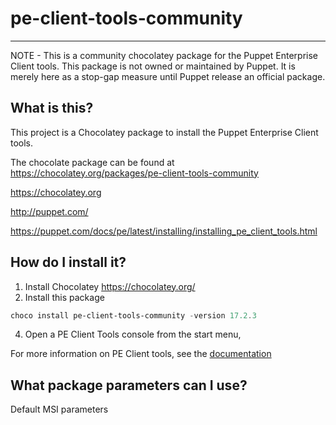 pe-client-tools-community
==========================

---
NOTE - This is a community chocolatey package for the Puppet Enterprise Client tools.  This package is not owned or maintained by Puppet.  It is merely here as a stop-gap measure until Puppet release an official package.

## What is this?
This project is a Chocolatey package to install the Puppet Enterprise Client tools.

The chocolate package can be found at https://chocolatey.org/packages/pe-client-tools-community

https://chocolatey.org

http://puppet.com/

https://puppet.com/docs/pe/latest/installing/installing_pe_client_tools.html

## How do I install it?

1. Install Chocolatey https://chocolatey.org/
2. Install this package
```powershell
choco install pe-client-tools-community -version 17.2.3
```
4. Open a PE Client Tools console from the start menu,

For more information on PE Client tools, see the [documentation](https://puppet.com/docs/pe/latest/installing/installing_pe_client_tools.html)

## What package parameters can I use?

Default MSI parameters
